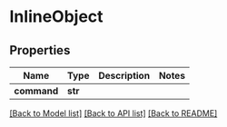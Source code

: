 # InlineObject

## Properties
Name | Type | Description | Notes
------------ | ------------- | ------------- | -------------
**command** | **str** |  | 

[[Back to Model list]](../README.md#documentation-for-models) [[Back to API list]](../README.md#documentation-for-api-endpoints) [[Back to README]](../README.md)


